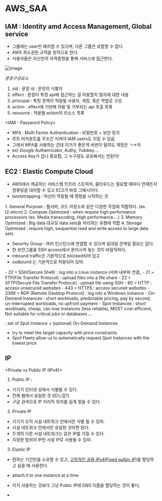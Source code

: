 # AWS_SAA

IAM : Identity amd Access Management, Global service
-
- 그룹에는 user만 배치할 수 있으며, 다른 그룹은 포함할 수 없다.
- AWS 최소권한 규칙을 원칙으로 한다.
- 사용자들은 자신만의 자격증명을 통해 서비스에 접근한다.

![image](https://github.com/pointmina/AWS_SAA/assets/68779817/29d8a0a4-efd2-40c3-8263-9805feafbc37)

*문장구성요소*
1. sid : 문장 id : 문장의 식별자
2. effect : 문장이 특정 api에 접근하는 걸 허용할지 말지에 대한 내용
3. principal : 특정 정책이 적용될 사용자, 계정, 혹은 역할로 구성
4. action : effect에 기반해 허용 및 거부되는 api 호출 목록
5. resource : 적용될 action의 리소스 목록

<IAM - Password Policy>
- MFA : Multi Factor Authentication : 비밀번호 + 보안 장치
- 루트 어카운트를 무조건 지켜야 IAM users도 지킬 수 있음
- 그래서 MFA를 사용하는 건데 이거가 좋은게 비번이 털려도 계정은 ㄱㅊ아
- ex) Google Authenricator, Authy, Yubikey....
- Access Key가 겁나 중요함, 그 누구랑도 공유해서는 안된다!

EC2 : Elastic Compute Cloud
-
- AWS에서 제공하는 서비스형 인프라 스트럭처, 클라우드는 필요할 때마다 언제든지 컴퓨팅을 대야할 수 있고 EC2가 바로 그예시이다.
- bootstrapping : 머신이 작동될 때 명령을 시작하는 것

<EC2 Instances Types>
1. General Purpose
: 웹서버, 코드 저장소와 같은 다양한 작업에 적합하다. (ex. t2.micro)
2. Compute Optimized
: when require high performance processors (ex. Media transcoding, High performance....)
3. Memory Optimized
: Big data 대규모 data sets을 처리하는 유형에 적합
4. Storage Optimized
: require high, swquential read and write access to large data sets

- Security Group
: 여러 인스턴스에 연결할 수 있으며 일대일 관계일 필요는 없다.
- 한 보안그룹을 SSH access에서 분리시켜 놓는 것이 바람직하다.
- inbound traffic은 기본적으로 blocked되어 있고
- outbound 는 기본적으로 허용되어 있따.

<Classic Ports to Knows>
- 22 = SSH(Secure Shell) : log into a Linux instance (서버 내부와 연결_
- 21 = FTP(File Transfer Protocol) : upload files into a file share
- 22 = SFTP(Secure File Transfer Protocol) : upload file using SSH
- 80 = HTTP : access unsecured websites
- 443 = HTTPS : access secured websites
- 3389 = RDP (Remote Desktop Protocol) : log into a Windows instance

<EC2 Instances Purchasing Options>
- On-Demand Instances : short workloads, predictable pricing, pay by second, un-interrupted workloads, no upfront payment
- Spot Instances : short workloads, cheap, can lose instances (less reliable), MOST cost-efficient, Not suitable for critical jobs or databases
...

<Spot Fleets> : set of Spot Instance + (optional) On-Demand Instances
- try to meet the target capacity with price constraints
- Spot Fleets allow us to automatically request Spot Instances with the lowest price

IP
-

<Private vs Public IP (IPv4)>
1) Public IP :
- 기기가 인터넷 상에서 식별될 수 있다.
- 전체 웹에서 유일한 것 (ID느낌?)
- 구글 검색으로 IP 지리적 위치를 쉽게 찾을 수 있다.

2) Private IP
- 기기가 오직 사설 네트워크 안에서만 식별 될 수 있따.
- 사설 네트워크 안에서만 유일한 것이면 된다.
- 두개의 다른 사설 네트워크는 같은 IP를 가질 수 있다.
- 지정한 범위의 IP만 사설 IP로 사용될 수 있따.

3) Elastic IP
- 원하는 기간만큼 소유할 수 있고, <u>고정적인 공용 IPv4(Fixed pulbic IP)</u>를 할당하고 싶을 때 사용한다.
- attach it to one instance at a time
- 이거 사용하는 것보다 그냥 Public IP에 DNS 이름을 할당하는 것이 좋다,

- 









